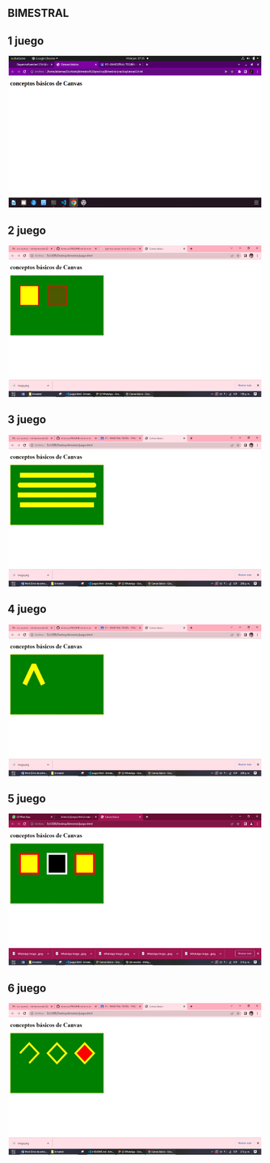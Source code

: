 ## BIMESTRAL

## 1 juego
<div>
<p style = 'text-align:center;'>
<img src="img/juego1.png" alt="JuveYell" width="500px" height="300">
</p>

## 2 juego
<div>
<p style = 'text-align:center;'>
<img src="img/juego2.png" alt="JuveYell" width="500px" height="300">
</p>

## 3 juego
<div>
<p style = 'text-align:center;'>
<img src="img/juego3.png" alt="JuveYell" width="500px" height="300">
</p>

## 4 juego
<div>
<p style = 'text-align:center;'>
<img src="img/juego4.png" alt="JuveYell" width="500px" height="300">
</p>


## 5 juego
<div>
<p style = 'text-align:center;'>
<img src="img/juego5.png" alt="JuveYell" width="500px" height="300">
</p>


## 6 juego
<div>
<p style = 'text-align:center;'>
<img src="img/juego6.png" alt="JuveYell" width="500px" height="300">
</p>


